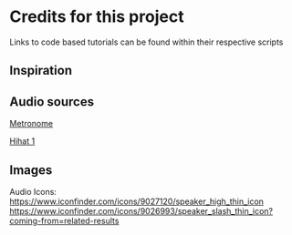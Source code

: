 # **Credits for this project**
Links to code based tutorials can be found within their respective scripts 

## Inspiration

## Audio sources
[Metronome](https://freesound.org/people/xtrgamr/sounds/441644/)

[Hihat 1](https://freesound.org/people/Sascha%20Burghard/sounds/44942/)


## Images
Audio Icons:
https://www.iconfinder.com/icons/9027120/speaker_high_thin_icon
https://www.iconfinder.com/icons/9026993/speaker_slash_thin_icon?coming-from=related-results

